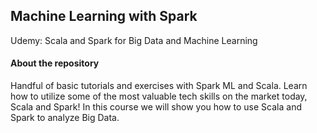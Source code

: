 ## Machine Learning with Spark
Udemy: Scala and Spark for Big Data and Machine Learning 

#### About the repository
Handful of basic tutorials and exercises with Spark ML and Scala. Learn how to utilize some of the most valuable tech skills on the market today, Scala and Spark! In this course we will show you how to use Scala and Spark to analyze Big Data.
